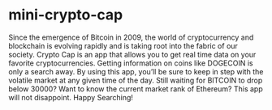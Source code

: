 # mini-crypto-cap
Since the emergence of Bitcoin in 2009, the world of cryptocurrency and blockchain is evolving rapidly and is taking root into the fabric of our society. Crypto Cap is an app that allows you to get real time data on your favorite cryptocurrencies. Getting information on coins like DOGECOIN is only a search away. By using this app, you’ll be sure to keep in step with the volatile market at any given time of the day. Still waiting for BITCOIN to drop below 30000? Want to know the current market rank of Ethereum? This app will not disappoint. Happy Searching!

